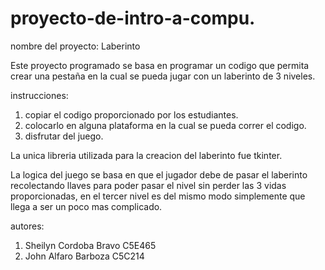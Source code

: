 # proyecto-de-intro-a-compu.
nombre del proyecto: Laberinto

Este proyecto programado se basa en programar un codigo que permita crear una pestaña en la cual se pueda jugar con un laberinto de 3 niveles.

instrucciones:
1. copiar el codigo proporcionado por los estudiantes.
2. colocarlo en alguna plataforma en la cual se pueda correr el codigo.
3. disfrutar del juego.

La unica libreria utilizada para la creacion del laberinto fue tkinter.

La logica del juego se basa en que el jugador debe de pasar el laberinto recolectando llaves para poder pasar el nivel sin perder las 3 vidas proporcionadas, en el tercer nivel es del mismo modo simplemente que llega a ser un poco mas complicado.

autores:

1. Sheilyn Cordoba Bravo C5E465
2. John Alfaro Barboza C5C214
